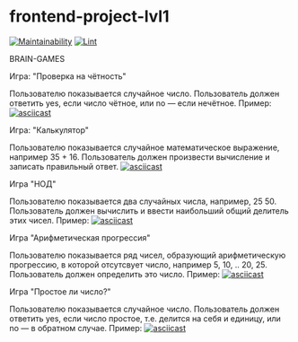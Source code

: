 # frontend-project-lvl1

[![Maintainability](https://api.codeclimate.com/v1/badges/1979eccfa5d90101d351/maintainability)](https://codeclimate.com/github/OliveMoor/frontend-project-lvl1/maintainability)   [![Lint](https://github.com/OliveMoor/frontend-project-lvl1/workflows/Lint/badge.svg)](https://github.com/OliveMoor/frontend-project-lvl1/actions)



BRAIN-GAMES


Игра: "Проверка на чётность"

Пользователю показывается случайное число.
Пользователь должен ответить yes, если число чётное, или no — если нечётное.
Пример:
[![asciicast](https://asciinema.org/a/367202.svg)](https://asciinema.org/a/367202)


Игра: "Калькулятор"

Пользователю показывается случайное математическое выражение, например 35 + 16.
Пользователь должен произвести вычисление и записать правильный ответ.
[![asciicast](https://asciinema.org/a/367024.svg)](https://asciinema.org/a/367024)


Игра "НОД"

Пользователю показывается два случайных числа, например, 25 50. Пользователь должен вычислить и ввести наибольший общий делитель этих чисел.
Пример:
[![asciicast](https://asciinema.org/a/367025.svg)](https://asciinema.org/a/367025)


Игра "Арифметическая прогрессия"

Пользователю показывается ряд чисел, образующий арифметическую прогрессию, в которой отсутсвует число, например 5, 10, .. 20, 25. Пользователь должен определить это число.
Пример:
[![asciicast](https://asciinema.org/a/367028.svg)](https://asciinema.org/a/367028)


Игра "Простое ли число?"

Пользователю показывается случайное число.
Пользователь должен ответить yes, если число простое, т.е. делится на себя и единицу, или no — в обратном случае.
Пример:
[![asciicast](https://asciinema.org/a/367200.svg)](https://asciinema.org/a/367200)
